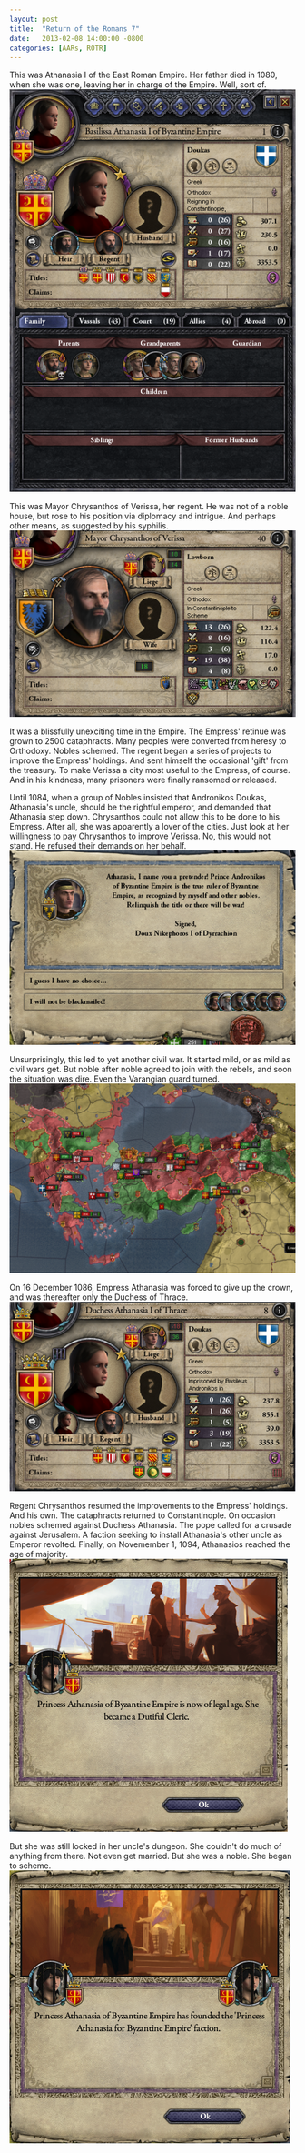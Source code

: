 ```yaml
---
layout: post
title:  "Return of the Romans 7"
date:   2013-02-08 14:00:00 -0800
categories: [AARs, ROTR]
---
```

This was Athanasia I of the East Roman Empire. Her father died in 1080, when she was one, leaving her in charge of the Empire. Well, sort of.  
![](/assets/return_of_the_romans_images/7-1.png)

This was Mayor Chrysanthos of Verissa, her regent. He was not of a noble house, but rose to his position via diplomacy and intrigue. And perhaps other means, as suggested by his syphilis.  
![](/assets/return_of_the_romans_images/7-2.png)

It was a blissfully unexciting time in the Empire. The Empress' retinue was grown to 2500 cataphracts. Many peoples were converted from heresy to Orthodoxy. Nobles schemed. The regent began a series of projects to improve the Empress' holdings. And sent himself the occasional 'gift' from the treasury. To make Verissa a city most useful to the Empress, of course. And in his kindness, many prisoners were finally ransomed or released.  

Until 1084, when a group of Nobles insisted that Andronikos Doukas, Athanasia's uncle, should be the rightful emperor, and demanded that Athanasia step down. Chrysanthos could not allow this to be done to his Empress. After all, she was apparently a lover of the cities. Just look at her willingness to pay Chrysanthos to improve Verissa. No, this would not stand. He refused their demands on her behalf.  
![](/assets/return_of_the_romans_images/7-3.png)

Unsurprisingly, this led to yet another civil war. It started mild, or as mild as civil wars get. But noble after noble agreed to join with the rebels, and soon the situation was dire. Even the Varangian guard turned.  
![](/assets/return_of_the_romans_images/7-4.png)

On 16 December 1086, Empress Athanasia was forced to give up the crown, and was thereafter only the Duchess of Thrace.  
![](/assets/return_of_the_romans_images/7-5.png)

Regent Chrysanthos resumed the improvements to the Empress' holdings. And his own. The cataphracts returned to Constantinople. On occasion nobles schemed against Duchess Athanasia. The pope called for a crusade against Jerusalem. A faction seeking to install Athanasia's other uncle as Emperor revolted. Finally, on Novemember 1, 1094, Athanasios reached the age of majority.  
![](/assets/return_of_the_romans_images/7-6.png)

But she was still locked in her uncle's dungeon. She couldn't do much of anything from there. Not even get married. But she was a noble. She began to scheme.  
![](/assets/return_of_the_romans_images/7-7.png)